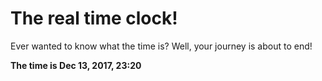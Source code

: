 # The real time clock!

Ever wanted to know what the time is? Well, your journey is about to end!

**The time is Dec 13, 2017, 23:20**